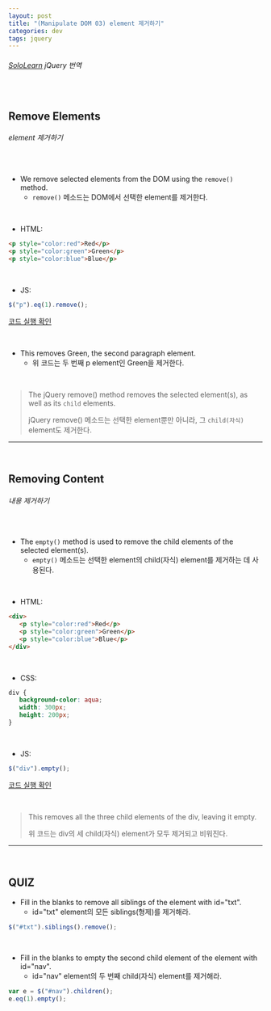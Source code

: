 ```yaml
---
layout: post
title: "(Manipulate DOM 03) element 제거하기"
categories: dev
tags: jquery
---
```


###### [SoloLearn](https://www.sololearn.com/) jQuery 번역

<br>

## Remove Elements

###### element 제거하기

<br>

- We remove selected elements from the DOM using the `remove()` method.
  - `remove()` 메소드는 DOM에서 선택한 element를 제거한다.

<br>

- HTML:

```html
<p style="color:red">Red</p>
<p style="color:green">Green</p>
<p style="color:blue">Blue</p>
```

<br>

- JS:

```js
$("p").eq(1).remove();
```

[코드 실행 확인](https://code.sololearn.com/1124/#js)

<br>

- This removes Green, the second paragraph element.
  - 위 코드는 두 번째 p element인 Green을 제거한다.

<br>

> The jQuery remove() method removes the selected element(s), as well as its `child` elements.
>
> jQuery remove() 메소드는 선택한 element뿐만 아니라, 그 `child(자식)` element도 제거한다.

------

<br>

## Removing Content

###### 내용 제거하기

<br>

- The `empty()` method is used to remove the child elements of the selected element(s).
  - `empty()` 메소드는 선택한 element의 child(자식) element를 제거하는 데 사용된다.

<br>

- HTML:

```html
<div>
   <p style="color:red">Red</p>
   <p style="color:green">Green</p>
   <p style="color:blue">Blue</p>
</div>
```

<br>

- CSS:

```css
div {
   background-color: aqua;
   width: 300px;
   height: 200px;
}
```

<br>

- JS:

```js
$("div").empty();
```

[코드 실행 확인](https://code.sololearn.com/1125/#js)

<br>

> This removes all the three child elements of the div, leaving it empty.
>
> 위 코드는 div의 세 child(자식) element가 모두 제거되고 비워진다.

------

<br>

## QUIZ

- Fill in the blanks to remove all siblings of the element with id="txt".
  - id="txt" element의 모든 siblings(형제)를 제거해라.

```js
$("#txt").siblings().remove();
```

<br>

- Fill in the blanks to empty the second child element of the element with id="nav".
  - id="nav" element의 두 번째 child(자식) element를 제거해라.

```js
var e = $("#nav").children();
e.eq(1).empty();
```

<br>